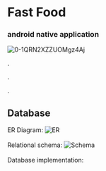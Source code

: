 # Fast Food
### android native application


![0-1QRN2XZZUOMgz4Aj](https://user-images.githubusercontent.com/49618856/98079448-77d29700-1e7c-11eb-968e-a31b1e8d577e.jpg)

.

.

.

## Database
  
 ER Diagram: 
![ER](https://user-images.githubusercontent.com/49618856/98080394-0b589780-1e7e-11eb-9a44-bae7101d534b.png)
<br/> <br/>
Relational schema: 
![Schema](https://user-images.githubusercontent.com/49618856/98080652-6e4a2e80-1e7e-11eb-81ab-09a8645fce45.png)
<br/> <br/>
Database implementation:
